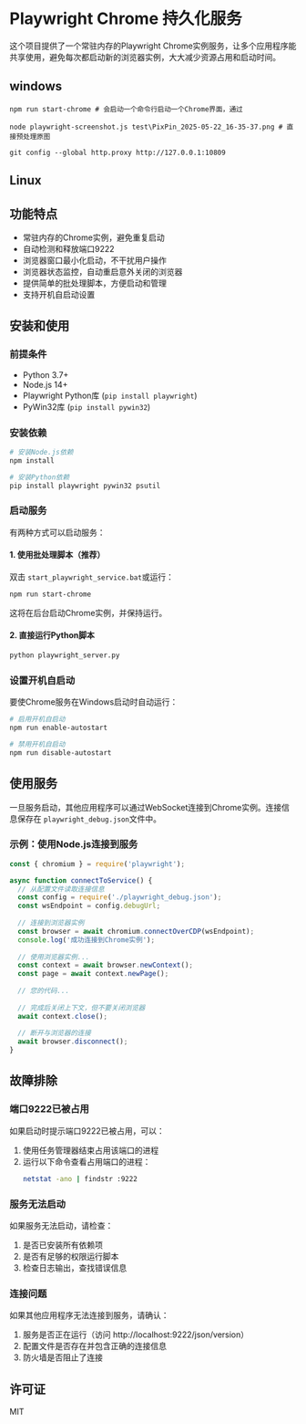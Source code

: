 # Playwright Chrome 持久化服务

这个项目提供了一个常驻内存的Playwright Chrome实例服务，让多个应用程序能共享使用，避免每次都启动新的浏览器实例，大大减少资源占用和启动时间。

## windows

`npm run start-chrome # 会启动一个命令行启动一个Chrome界面，通过`

`node playwright-screenshot.js test\PixPin_2025-05-22_16-35-37.png # 直接预处理原图`

`git config --global http.proxy http://127.0.0.1:10809`

## Linux

## 功能特点

- 常驻内存的Chrome实例，避免重复启动
- 自动检测和释放端口9222
- 浏览器窗口最小化启动，不干扰用户操作
- 浏览器状态监控，自动重启意外关闭的浏览器
- 提供简单的批处理脚本，方便启动和管理
- 支持开机自启动设置

## 安装和使用

### 前提条件

- Python 3.7+
- Node.js 14+
- Playwright Python库 (`pip install playwright`)
- PyWin32库 (`pip install pywin32`)

### 安装依赖

```bash
# 安装Node.js依赖
npm install

# 安装Python依赖
pip install playwright pywin32 psutil
```

### 启动服务

有两种方式可以启动服务：

#### 1. 使用批处理脚本（推荐）

双击 `start_playwright_service.bat`或运行：

```bash
npm run start-chrome
```

这将在后台启动Chrome实例，并保持运行。

#### 2. 直接运行Python脚本

```bash
python playwright_server.py
```

### 设置开机自启动

要使Chrome服务在Windows启动时自动运行：

```bash
# 启用开机自启动
npm run enable-autostart

# 禁用开机自启动
npm run disable-autostart
```

## 使用服务

一旦服务启动，其他应用程序可以通过WebSocket连接到Chrome实例。连接信息保存在 `playwright_debug.json`文件中。

### 示例：使用Node.js连接到服务

```javascript
const { chromium } = require('playwright');

async function connectToService() {
  // 从配置文件读取连接信息
  const config = require('./playwright_debug.json');
  const wsEndpoint = config.debugUrl;
  
  // 连接到浏览器实例
  const browser = await chromium.connectOverCDP(wsEndpoint);
  console.log('成功连接到Chrome实例');
  
  // 使用浏览器实例...
  const context = await browser.newContext();
  const page = await context.newPage();
  
  // 您的代码...
  
  // 完成后关闭上下文，但不要关闭浏览器
  await context.close();
  
  // 断开与浏览器的连接
  await browser.disconnect();
}
```

## 故障排除

### 端口9222已被占用

如果启动时提示端口9222已被占用，可以：

1. 使用任务管理器结束占用该端口的进程
2. 运行以下命令查看占用端口的进程：
   ```bash
   netstat -ano | findstr :9222
   ```

### 服务无法启动

如果服务无法启动，请检查：

1. 是否已安装所有依赖项
2. 是否有足够的权限运行脚本
3. 检查日志输出，查找错误信息

### 连接问题

如果其他应用程序无法连接到服务，请确认：

1. 服务是否正在运行（访问 http://localhost:9222/json/version）
2. 配置文件是否存在并包含正确的连接信息
3. 防火墙是否阻止了连接

## 许可证

MIT
